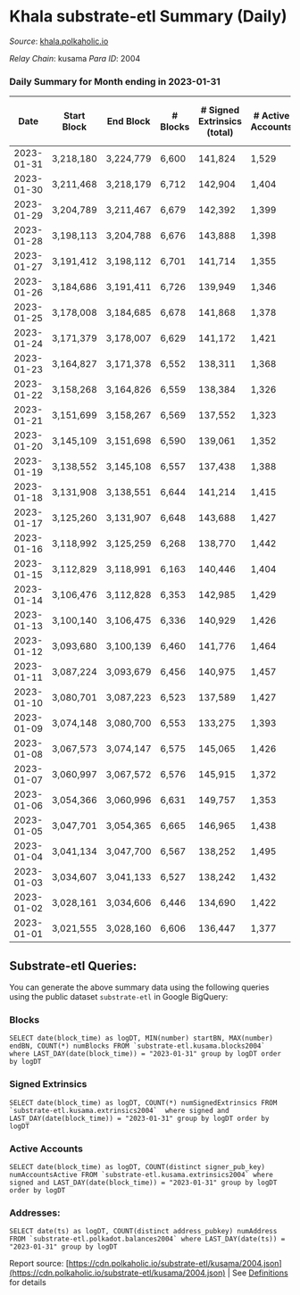 # Khala substrate-etl Summary (Daily)

_Source_: [khala.polkaholic.io](https://khala.polkaholic.io)

*Relay Chain*: kusama
*Para ID*: 2004



### Daily Summary for Month ending in 2023-01-31


| Date | Start Block | End Block | # Blocks | # Signed Extrinsics (total) | # Active Accounts | # Passive | # New | # Addresses with Balances | # Events | # Transfers | # XCM Transfers In | # XCM Transfers Out |
| ---- | ----------- | --------- | -------- | --------------------------- | ----------------- | --------- | ----- | ------------------------- | -------- | ----------- | ------------------ | ------------------- |
| 2023-01-31 | 3,218,180 | 3,224,779 | 6,600  | 141,824 | 1,529 |  |  | 23,240 | 7,956,630 | 131,686 ($2,052,635.01) | 4 ($1,456.42) |   |
| 2023-01-30 | 3,211,468 | 3,218,179 | 6,712  | 142,904 | 1,404 |  |  | 23,206 | 7,746,580 | 131,813 ($679,085.84) | 4 ($79.26) |   |
| 2023-01-29 | 3,204,789 | 3,211,467 | 6,679  | 142,392 | 1,399 |  |  | 23,213 | 7,690,296 | 130,503 ($643,850.27) | 10 ($320.81) |   |
| 2023-01-28 | 3,198,113 | 3,204,788 | 6,676  | 143,888 | 1,398 |  |  | 23,196 | 7,595,821 | 130,209 ($674,865.38) | 2 ($62.02) |   |
| 2023-01-27 | 3,191,412 | 3,198,112 | 6,701  | 141,714 | 1,355 |  |  | 23,189 | 7,612,303 | 130,950 ($760,379.83) | 6 ($424.86) |   |
| 2023-01-26 | 3,184,686 | 3,191,411 | 6,726  | 139,949 | 1,346 |  |  | 23,156 | 7,456,285 | 130,296 ($522,894.82) | 3 ($244.82) |   |
| 2023-01-25 | 3,178,008 | 3,184,685 | 6,678  | 141,868 | 1,378 |  |  | 23,154 | 7,474,622 | 131,153 ($903,876.88) | 7 ($1,260.51) |   |
| 2023-01-24 | 3,171,379 | 3,178,007 | 6,629  | 141,172 | 1,421 |  |  | 23,147 | 7,410,072 | 130,575 ($1,363,416.03) | 8 ($2,641.87) |   |
| 2023-01-23 | 3,164,827 | 3,171,378 | 6,552  | 138,311 | 1,368 |  |  | 23,142 | 7,320,572 | 128,267 ($494,945.84) | 9 ($979.81) |   |
| 2023-01-22 | 3,158,268 | 3,164,826 | 6,559  | 138,384 | 1,326 |  |  | 23,139 | 7,480,908 | 128,683 ($534,709.64) | 23 ($525.34) |   |
| 2023-01-21 | 3,151,699 | 3,158,267 | 6,569  | 137,552 | 1,323 |  |  | 23,134 | 7,474,381 | 128,877 ($551,417.82) | 19 ($1,085.47) |   |
| 2023-01-20 | 3,145,109 | 3,151,698 | 6,590  | 139,061 | 1,352 |  |  | 23,115 | 7,479,597 | 129,201 ($388,267.38) | 7 ($148.52) |   |
| 2023-01-19 | 3,138,552 | 3,145,108 | 6,557  | 137,438 | 1,388 |  |  | 23,104 | 7,196,614 | 128,092 ($774,856.18) | 11 ($5,523.33) |   |
| 2023-01-18 | 3,131,908 | 3,138,551 | 6,644  | 141,214 | 1,415 |  |  | 23,091 | 7,423,897 | 130,675 ($590,034.46) | 5 ($900.02) |   |
| 2023-01-17 | 3,125,260 | 3,131,907 | 6,648  | 143,688 | 1,427 |  |  | 23,085 | 7,432,637 | 130,972 ($773,678.89) | 10 ($1,410.09) |   |
| 2023-01-16 | 3,118,992 | 3,125,259 | 6,268  | 138,770 | 1,442 |  |  | 23,095 | 6,979,797 | 123,471 ($804,620.42) | 9 ($586.41) |   |
| 2023-01-15 | 3,112,829 | 3,118,991 | 6,163  | 140,446 | 1,404 |  |  | 23,062 | 6,776,372 | 122,009 ($609,123.63) | 7 ($151.81) |   |
| 2023-01-14 | 3,106,476 | 3,112,828 | 6,353  | 142,985 | 1,429 |  |  | 23,069 | 6,759,375 | 124,287 ($765,321.88) | 22 ($1,464.65) |   |
| 2023-01-13 | 3,100,140 | 3,106,475 | 6,336  | 140,929 | 1,426 |  |  | 23,058 | 6,602,074 | 121,885 ($1,258,752.21) | 8 ($1,690.49) |   |
| 2023-01-12 | 3,093,680 | 3,100,139 | 6,460  | 141,776 | 1,464 |  |  | 23,044 | 6,792,989 | 125,106 ($4,193,489.04) | 9 ($562.70) |   |
| 2023-01-11 | 3,087,224 | 3,093,679 | 6,456  | 140,975 | 1,457 |  |  | 23,025 | 6,707,484 | 124,802 ($4,804,521.63) | 3 ($42.10) |   |
| 2023-01-10 | 3,080,701 | 3,087,223 | 6,523  | 137,589 | 1,427 |  |  | 22,990 | 6,429,611 | 122,492 ($902,199.09) | 10 ($448.89) |   |
| 2023-01-09 | 3,074,148 | 3,080,700 | 6,553  | 133,275 | 1,393 |  |  | 22,988 | 6,081,669 | 118,034 ($871,303.74) | 14 ($1,011.85) |   |
| 2023-01-08 | 3,067,573 | 3,074,147 | 6,575  | 145,065 | 1,426 |  |  | 23,001 | 6,513,638 | 124,681 ($1,355,403.46) | 20 ($1,538.68) |   |
| 2023-01-07 | 3,060,997 | 3,067,572 | 6,576  | 145,915 | 1,372 |  |  | 22,996 | 6,823,374 | 123,561 ($540,765.44) | 6 ($217.93) |   |
| 2023-01-06 | 3,054,366 | 3,060,996 | 6,631  | 149,757 | 1,353 |  |  | 22,978 | 6,573,889 | 126,785 ($528,587.88) | 3 ($167.30) |   |
| 2023-01-05 | 3,047,701 | 3,054,365 | 6,665  | 146,965 | 1,438 |  |  | 22,957 | 6,592,860 | 128,552 ($1,396,397.57) | 6 ($830.10) |   |
| 2023-01-04 | 3,041,134 | 3,047,700 | 6,567  | 138,252 | 1,495 |  |  | 22,939 | 6,130,850 | 121,391 ($983,355.99) | 23 ($873.59) |   |
| 2023-01-03 | 3,034,607 | 3,041,133 | 6,527  | 138,242 | 1,432 |  |  | 22,916 | 6,014,523 | 120,176 ($620,532.31) | 6 ($875.92) |   |
| 2023-01-02 | 3,028,161 | 3,034,606 | 6,446  | 134,690 | 1,422 |  |  | 22,905 | 5,829,194 | 119,882 ($774,113.51) | 11 ($876.61) |   |
| 2023-01-01 | 3,021,555 | 3,028,160 | 6,606  | 136,447 | 1,377 |  |  | 22,903 | 5,852,695 | 121,317 ($412,530.00) | 12 ($476.65) |   |

## Substrate-etl Queries:
You can generate the above summary data using the following queries using the public dataset `substrate-etl` in Google BigQuery:


### Blocks
```
SELECT date(block_time) as logDT, MIN(number) startBN, MAX(number) endBN, COUNT(*) numBlocks FROM `substrate-etl.kusama.blocks2004`  where LAST_DAY(date(block_time)) = "2023-01-31" group by logDT order by logDT
```


### Signed Extrinsics
```
SELECT date(block_time) as logDT, COUNT(*) numSignedExtrinsics FROM `substrate-etl.kusama.extrinsics2004`  where signed and LAST_DAY(date(block_time)) = "2023-01-31" group by logDT order by logDT
```


### Active Accounts
```
SELECT date(block_time) as logDT, COUNT(distinct signer_pub_key) numAccountsActive FROM `substrate-etl.kusama.extrinsics2004` where signed and LAST_DAY(date(block_time)) = "2023-01-31" group by logDT order by logDT
```


### Addresses:
```
SELECT date(ts) as logDT, COUNT(distinct address_pubkey) numAddress FROM `substrate-etl.polkadot.balances2004` where LAST_DAY(date(ts)) = "2023-01-31" group by logDT
```



Report source: [https://cdn.polkaholic.io/substrate-etl/kusama/2004.json](https://cdn.polkaholic.io/substrate-etl/kusama/2004.json) | See [Definitions](/DEFINITIONS.md) for details
